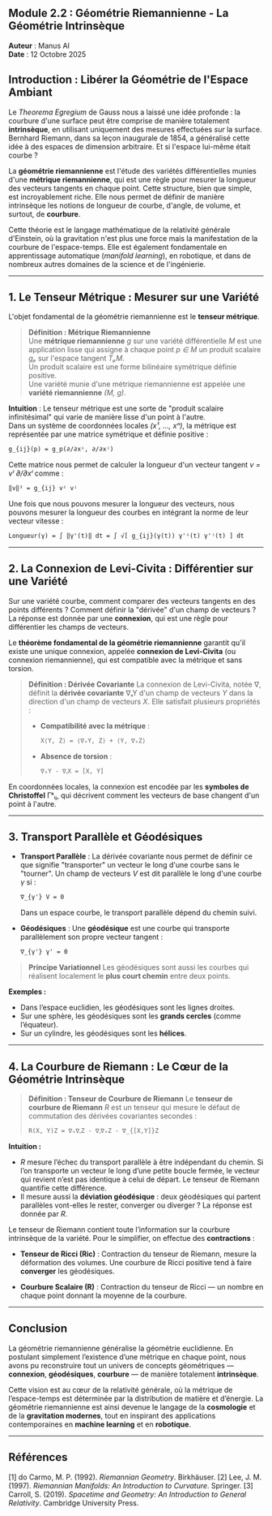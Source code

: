 ## Module 2.2 : Géométrie Riemannienne - La Géométrie Intrinsèque

**Auteur** : Manus AI  
**Date** : 12 Octobre 2025

## Introduction : Libérer la Géométrie de l'Espace Ambiant

Le *Theorema Egregium* de Gauss nous a laissé une idée profonde : la courbure d'une surface peut être comprise de manière totalement **intrinsèque**, en utilisant uniquement des mesures effectuées *sur* la surface. Bernhard Riemann, dans sa leçon inaugurale de 1854, a généralisé cette idée à des espaces de dimension arbitraire. Et si l'espace lui-même était courbe ?

La **géométrie riemannienne** est l'étude des variétés différentielles munies d'une **métrique riemannienne**, qui est une règle pour mesurer la longueur des vecteurs tangents en chaque point. Cette structure, bien que simple, est incroyablement riche. Elle nous permet de définir de manière intrinsèque les notions de longueur de courbe, d'angle, de volume, et surtout, de **courbure**.

Cette théorie est le langage mathématique de la relativité générale d'Einstein, où la gravitation n'est plus une force mais la manifestation de la courbure de l'espace-temps. Elle est également fondamentale en apprentissage automatique (*manifold learning*), en robotique, et dans de nombreux autres domaines de la science et de l'ingénierie.

---

## 1. Le Tenseur Métrique : Mesurer sur une Variété

L'objet fondamental de la géométrie riemannienne est le **tenseur métrique**.

> **Définition : Métrique Riemannienne**  
> Une **métrique riemannienne** *g* sur une variété différentielle *M* est une application lisse qui assigne à chaque point *p ∈ M* un produit scalaire *gₚ* sur l'espace tangent *TₚM*.  
> Un produit scalaire est une forme bilinéaire symétrique définie positive.  
> Une variété munie d'une métrique riemannienne est appelée une **variété riemannienne** *(M, g)*.

**Intuition** : Le tenseur métrique est une sorte de "produit scalaire infinitésimal" qui varie de manière lisse d'un point à l'autre.  
Dans un système de coordonnées locales *(x¹, ..., xⁿ)*, la métrique est représentée par une matrice symétrique et définie positive :

```latex
g_{ij}(p) = g_p(∂/∂xⁱ, ∂/∂xʲ)
````

Cette matrice nous permet de calculer la longueur d'un vecteur tangent
*v = vⁱ ∂/∂xⁱ* comme :

```latex
‖v‖² = g_{ij} vⁱ vʲ
```

Une fois que nous pouvons mesurer la longueur des vecteurs, nous pouvons mesurer la longueur des courbes en intégrant la norme de leur vecteur vitesse :

```latex
Longueur(γ) = ∫ ‖γ'(t)‖ dt = ∫ √[ g_{ij}(γ(t)) γ'ⁱ(t) γ'ʲ(t) ] dt
```

---

## 2. La Connexion de Levi-Civita : Différentier sur une Variété

Sur une variété courbe, comment comparer des vecteurs tangents en des points différents ?
Comment définir la "dérivée" d'un champ de vecteurs ?
La réponse est donnée par une **connexion**, qui est une règle pour différentier les champs de vecteurs.

Le **théorème fondamental de la géométrie riemannienne** garantit qu'il existe une unique connexion, appelée **connexion de Levi-Civita** (ou connexion riemannienne), qui est compatible avec la métrique et sans torsion.

> **Définition : Dérivée Covariante**
> La connexion de Levi-Civita, notée ∇, définit la **dérivée covariante** ∇ₓY d'un champ de vecteurs *Y* dans la direction d'un champ de vecteurs *X*.
> Elle satisfait plusieurs propriétés :
>
> * **Compatibilité avec la métrique** :
>
>   ```latex
>   X⟨Y, Z⟩ = ⟨∇ₓY, Z⟩ + ⟨Y, ∇ₓZ⟩
>   ```
> * **Absence de torsion** :
>
>   ```latex
>   ∇ₓY - ∇ᵧX = [X, Y]
>   ```

En coordonnées locales, la connexion est encodée par les **symboles de Christoffel** Γᵏᵢⱼ, qui décrivent comment les vecteurs de base changent d'un point à l'autre.

---

## 3. Transport Parallèle et Géodésiques

* **Transport Parallèle** :
  La dérivée covariante nous permet de définir ce que signifie "transporter" un vecteur le long d'une courbe sans le "tourner".
  Un champ de vecteurs *V* est dit parallèle le long d'une courbe *γ* si :

  ```latex
  ∇_{γ'} V = 0
  ```

  Dans un espace courbe, le transport parallèle dépend du chemin suivi.

* **Géodésiques** :
  Une **géodésique** est une courbe qui transporte parallèlement son propre vecteur tangent :

  ```latex
  ∇_{γ'} γ' = 0
  ```

> **Principe Variationnel**
> Les géodésiques sont aussi les courbes qui réalisent localement le **plus court chemin** entre deux points.

**Exemples :**

* Dans l’espace euclidien, les géodésiques sont les lignes droites.
* Sur une sphère, les géodésiques sont les **grands cercles** (comme l’équateur).
* Sur un cylindre, les géodésiques sont les **hélices**.

---

## 4. La Courbure de Riemann : Le Cœur de la Géométrie Intrinsèque

> **Définition : Tenseur de Courbure de Riemann**
> Le **tenseur de courbure de Riemann** *R* est un tenseur qui mesure le défaut de commutation des dérivées covariantes secondes :
>
> ```latex
> R(X, Y)Z = ∇ₓ∇ᵧZ - ∇ᵧ∇ₓZ - ∇_{[X,Y]}Z
> ```

**Intuition :**

* *R* mesure l’échec du transport parallèle à être indépendant du chemin.
  Si l’on transporte un vecteur le long d’une petite boucle fermée, le vecteur qui revient n’est pas identique à celui de départ.
  Le tenseur de Riemann quantifie cette différence.
* Il mesure aussi la **déviation géodésique** : deux géodésiques qui partent parallèles vont-elles le rester, converger ou diverger ?
  La réponse est donnée par *R*.

Le tenseur de Riemann contient toute l’information sur la courbure intrinsèque de la variété.
Pour le simplifier, on effectue des **contractions** :

* **Tenseur de Ricci (Ric)** :
  Contraction du tenseur de Riemann, mesure la déformation des volumes.
  Une courbure de Ricci positive tend à faire **converger** les géodésiques.

* **Courbure Scalaire (R)** :
  Contraction du tenseur de Ricci — un nombre en chaque point donnant la moyenne de la courbure.

---

## Conclusion

La géométrie riemannienne généralise la géométrie euclidienne.
En postulant simplement l’existence d’une métrique en chaque point, nous avons pu reconstruire tout un univers de concepts géométriques — **connexion**, **géodésiques**, **courbure** — de manière totalement **intrinsèque**.

Cette vision est au cœur de la relativité générale, où la métrique de l’espace-temps est déterminée par la distribution de matière et d’énergie.
La géométrie riemannienne est ainsi devenue le langage de la **cosmologie** et de la **gravitation modernes**, tout en inspirant des applications contemporaines en **machine learning** et en **robotique**.

---

## Références

[1] do Carmo, M. P. (1992). *Riemannian Geometry*. Birkhäuser.
[2] Lee, J. M. (1997). *Riemannian Manifolds: An Introduction to Curvature*. Springer.
[3] Carroll, S. (2019). *Spacetime and Geometry: An Introduction to General Relativity*. Cambridge University Press.

